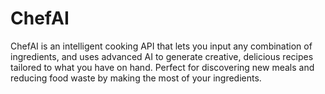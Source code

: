 # ChefAI
ChefAI is an intelligent cooking API that lets you input any combination of ingredients, and uses advanced AI to generate creative, delicious recipes tailored to what you have on hand. Perfect for discovering new meals and reducing food waste by making the most of your ingredients.
